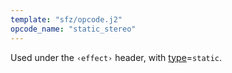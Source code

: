 ```yaml
---
template: "sfz/opcode.j2"
opcode_name: "static_stereo"
---
```

Used under the `‹effect›` header, with [type]=`static`.


[type]: type.md#static
